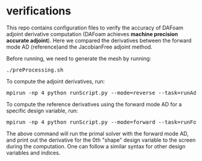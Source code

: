 # verifications

This repo contains configuration files to verify the accuracy of DAFoam adjoint derivative computation (DAFoam achieves **machine precision accurate adjoint**). Here we compared the derivatives between the forward mode AD (reference)and the JacobianFree adjoint method.

Before running, we need to generate the mesh by running:

<pre>
./preProcessing.sh
</pre>

To compute the adjoint derivatives, run:

<pre>
mpirun -np 4 python runScript.py --mode=reverse --task=runAdjoint
</pre>

To compute the reference derivatives using the forward mode AD for a specific design variable, run: 

<pre>
mpirun -np 4 python runScript.py --mode=forward --task=runForwardAD --dvName="shape" --seedIndex=0
</pre>

The above command will run the primal solver with the forward mode AD, and print out the derivative for the 0th "shape" design variable to the screen during the computation. One can follow a similar syntax for other design variables and indices.

